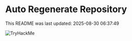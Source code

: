 # Auto Regenerate Repository

This README was last updated: 2025-08-30 06:37:49

 ![TryHackMe](https://tryhackme.com/badge/533634)